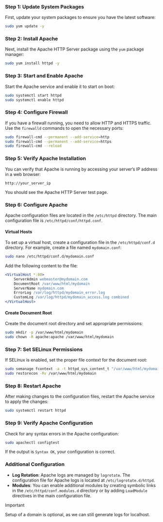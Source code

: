 ### Step 1: Update System Packages
First, update your system packages to ensure you have the latest software:

```bash
sudo yum update -y
```

### Step 2: Install Apache
Next, install the Apache HTTP Server package using the `yum` package manager:

```bash
sudo yum install httpd -y
```

### Step 3: Start and Enable Apache
Start the Apache service and enable it to start on boot:

```bash
sudo systemctl start httpd
sudo systemctl enable httpd
```

### Step 4: Configure Firewall
If you have a firewall running, you need to allow HTTP and HTTPS traffic. Use the `firewalld` commands to open the necessary ports:

```bash
sudo firewall-cmd --permanent --add-service=http
sudo firewall-cmd --permanent --add-service=https
sudo firewall-cmd --reload
```

### Step 5: Verify Apache Installation
You can verify that Apache is running by accessing your server’s IP address in a web browser:

```
http://your_server_ip
```

You should see the Apache HTTP Server test page.

### Step 6: Configure Apache
Apache configuration files are located in the `/etc/httpd` directory. The main configuration file is `/etc/httpd/conf/httpd.conf`.

#### Virtual Hosts
To set up a virtual host, create a configuration file in the `/etc/httpd/conf.d` directory. For example, create a file named `mydomain.conf`:

```bash
sudo nano /etc/httpd/conf.d/mydomain.conf
```

Add the following content to the file:

```apache
<VirtualHost *:80>
    ServerAdmin webmaster@mydomain.com
    DocumentRoot /var/www/html/mydomain
    ServerName mydomain.com
    ErrorLog /var/log/httpd/mydomain_error.log
    CustomLog /var/log/httpd/mydomain_access.log combined
</VirtualHost>
```

#### Create Document Root
Create the document root directory and set appropriate permissions:

```bash
sudo mkdir -p /var/www/html/mydomain
sudo chown -R apache:apache /var/www/html/mydomain
```

### Step 7: Set SELinux Permissions
If SELinux is enabled, set the proper file context for the document root:

```bash
sudo semanage fcontext -a -t httpd_sys_content_t "/var/www/html/mydomain(/.*)?"
sudo restorecon -Rv /var/www/html/mydomain
```

### Step 8: Restart Apache
After making changes to the configuration files, restart the Apache service to apply the changes:

```bash
sudo systemctl restart httpd
```

### Step 9: Verify Apache Configuration
Check for any syntax errors in the Apache configuration:

```bash
sudo apachectl configtest
```

If the output is `Syntax OK`, your configuration is correct.

### Additional Configuration
- **Log Rotation**: Apache logs are managed by `logrotate`. The configuration file for Apache logs is located at `/etc/logrotate.d/httpd`.
- **Modules**: You can enable additional modules by creating symbolic links in the `/etc/httpd/conf.modules.d` directory or by adding `LoadModule` directives in the main configuration file.


>[!IMPORTANT]
> Setup of a domain is optional, as we can still generate logs for localhost.
